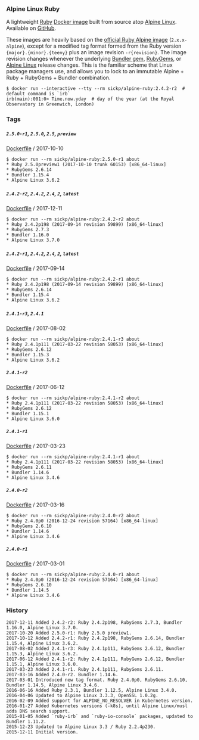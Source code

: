 ### Alpine Linux Ruby

A lightweight [Ruby][ruby] [Docker image][dockerhub_project] built from source atop [Alpine Linux][alpine]. Available on [GitHub][github_project].

These images are heavily based on the [official Ruby Alpine image][official_ruby] (`2.x.x-alpine`), except for a modified tag format formed from the Ruby version `{major}.{minor}.{teeny}` plus an image revision `-r{revision}`. The image revision changes whenever the underlying [Bundler gem][bundler], [RubyGems][rubygems], or [Alpine Linux][alpine] release changes. This is the familiar scheme that Linux package managers use, and allows you to lock to an immutable Alpine + Ruby + RubyGems + Bundler combination.

    $ docker run --interactive --tty --rm sickp/alpine-ruby:2.4.2-r2  # default command is `irb`
    irb(main):001:0> Time.now.yday  # day of the year (at the Royal Observatory in Greenwich, London)

### Tags

##### `2.5.0-r1`, `2.5.0`, `2.5`, `preview`

[Dockerfile](https://github.com/sickp/docker-alpine-ruby/tree/master/versions/2.5.0-r1/Dockerfile) / 2017-10-10

    $ docker run --rm sickp/alpine-ruby:2.5.0-r1 about
    * Ruby 2.5.0preview1 (2017-10-10 trunk 60153) [x86_64-linux]
    * RubyGems 2.6.14
    * Bundler 1.15.4
    * Alpine Linux 3.6.2

##### `2.4.2-r2`, `2.4.2`, `2.4`, `2`, `latest`

[Dockerfile](https://github.com/sickp/docker-alpine-ruby/tree/master/versions/2.4.2-r2/Dockerfile) / 2017-12-11

    $ docker run --rm sickp/alpine-ruby:2.4.2-r2 about
    * Ruby 2.4.2p198 (2017-09-14 revision 59899) [x86_64-linux]
    * RubyGems 2.7.3
    * Bundler 1.16.0
    * Alpine Linux 3.7.0

##### `2.4.2-r1`, `2.4.2`, `2.4`, `2`, `latest`

[Dockerfile](https://github.com/sickp/docker-alpine-ruby/tree/master/versions/2.4.2-r1/Dockerfile) / 2017-09-14

    $ docker run --rm sickp/alpine-ruby:2.4.2-r1 about
    * Ruby 2.4.2p198 (2017-09-14 revision 59899) [x86_64-linux]
    * RubyGems 2.6.14
    * Bundler 1.15.4
    * Alpine Linux 3.6.2

##### `2.4.1-r3`, `2.4.1`

[Dockerfile](https://github.com/sickp/docker-alpine-ruby/tree/master/versions/2.4.1-r3/Dockerfile) / 2017-08-02

    $ docker run --rm sickp/alpine-ruby:2.4.1-r3 about
    * Ruby 2.4.1p111 (2017-03-22 revision 58053) [x86_64-linux]
    * RubyGems 2.6.12
    * Bundler 1.15.3
    * Alpine Linux 3.6.2

##### `2.4.1-r2`

[Dockerfile](https://github.com/sickp/docker-alpine-ruby/tree/master/versions/2.4.1-r2/Dockerfile) / 2017-06-12

    $ docker run --rm sickp/alpine-ruby:2.4.1-r2 about
    * Ruby 2.4.1p111 (2017-03-22 revision 58053) [x86_64-linux]
    * RubyGems 2.6.12
    * Bundler 1.15.1
    * Alpine Linux 3.6.0

##### `2.4.1-r1`

[Dockerfile](https://github.com/sickp/docker-alpine-ruby/tree/master/versions/2.4.1-r1/Dockerfile) / 2017-03-23

    $ docker run --rm sickp/alpine-ruby:2.4.1-r1 about
    * Ruby 2.4.1p111 (2017-03-22 revision 58053) [x86_64-linux]
    * RubyGems 2.6.11
    * Bundler 1.14.6
    * Alpine Linux 3.4.6

##### `2.4.0-r2`

[Dockerfile](https://github.com/sickp/docker-alpine-ruby/tree/master/versions/2.4.0-r2/Dockerfile) / 2017-03-16

    $ docker run --rm sickp/alpine-ruby:2.4.0-r2 about
    * Ruby 2.4.0p0 (2016-12-24 revision 57164) [x86_64-linux]
    * RubyGems 2.6.10
    * Bundler 1.14.6
    * Alpine Linux 3.4.6

##### `2.4.0-r1`

[Dockerfile](https://github.com/sickp/docker-alpine-ruby/tree/master/versions/2.4.0-r1/Dockerfile) / 2017-03-01

    $ docker run --rm sickp/alpine-ruby:2.4.0-r1 about
    * Ruby 2.4.0p0 (2016-12-24 revision 57164) [x86_64-linux]
    * RubyGems 2.6.10
    * Bundler 1.14.5
    * Alpine Linux 3.4.6

### History

    2017-12-11 Added 2.4.2-r2: Ruby 2.4.2p198, RubyGems 2.7.3, Bundler 1.16.0, Alpine Linux 3.7.0.
    2017-10-20 Added 2.5.0-r1: Ruby 2.5.0 preview1.
    2017-10-12 Added 2.4.2-r1: Ruby 2.4.2p198, RubyGems 2.6.14, Bundler 1.15.4, Alpine Linux 3.6.2.
    2017-08-02 Added 2.4.1-r3: Ruby 2.4.1p111, RubyGems 2.6.12, Bundler 1.15.3, Alpine Linux 3.6.2.
    2017-06-12 Added 2.4.1-r2: Ruby 2.4.1p111, RubyGems 2.6.12, Bundler 1.15.1, Alpine Linux 3.6.0.
    2017-03-23 Added 2.4.1-r1. Ruby 2.4.1p111, RubyGems 2.6.11.
    2017-03-16 Added 2.4.0-r2. Bundler 1.14.6.
    2017-03-01 Introduced new tag format. Ruby 2.4.0p0, RubyGems 2.6.10, Bundler 1.14.5, Alpine Linux 3.4.6.
    2016-06-16 Added Ruby 2.3.1, Bundler 1.12.5, Alpine Linux 3.4.0.
    2016-04-06 Updated to Alpine Linux 3.3.3, OpenSSL 1.0.2g.
    2016-02-09 Added support for ALPINE_NO_RESOLVER in Kubernetes version.
    2016-01-27 Added Kubernetes versions (-k8s), until Alpine Linux/musl adds DNS search support.
    2015-01-05 Added `ruby-irb` and `ruby-io-console` packages, updated to Bundler 1.11.2.
    2015-12-23 Updated to Alpine Linux 3.3 / Ruby 2.2.4p230.
    2015-12-11 Initial version.

[alpine]:            https://alpinelinux.org
[bundler]:           https://bundler.io
[dockerhub_project]: https://hub.docker.com/r/sickp/alpine-ruby/
[github_project]:    https://github.com/sickp/docker-alpine-ruby/
[official_ruby]:     https://store.docker.com/images/0f900dcb-7e32-45e4-b095-6dfa2f5b597b
[ruby]:              https://www.ruby-lang.org/
[rubygems]:          https://rubygems.org/pages/download
